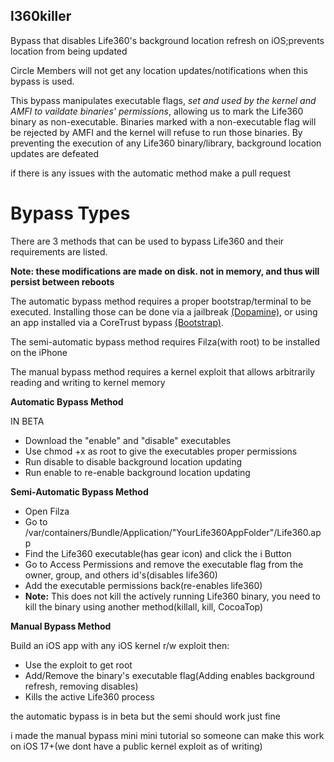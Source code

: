 ## l360killer

Bypass that disables Life360's background location refresh on iOS;prevents location from being updated 

Circle Members will not get any location updates/notifications when this bypass is used.

This bypass manipulates executable flags, _set and used by the kernel and AMFI to vaildate binaries' permissions_, allowing us to mark the Life360 binary as non-executable. Binaries marked with a non-executable flag will be rejected by AMFI and the kernel will refuse to run those binaries. By preventing the execution of any Life360 binary/library, background location updates are defeated

if there is any issues with the automatic method make a pull request 

# Bypass Types

There are 3 methods that can be used to bypass Life360 and their requirements are listed.

**Note: these modifications are made on disk. not in memory, and thus will persist between reboots**

The automatic bypass method requires a proper bootstrap/terminal to be executed. Installing those can be done via a jailbreak [(Dopamine)](https://github.com/opa334/Dopamine), or using an app installed via a CoreTrust bypass [(Bootstrap)](https://github.com/RootHide/Bootstrap).

The semi-automatic bypass method requires Filza(with root) to be installed on the iPhone

The manual bypass method requires a kernel exploit that allows arbitrarily reading and writing to kernel memory

**Automatic Bypass Method**

IN BETA

- Download the "enable" and "disable" executables
- Use chmod +x as root to give the executables proper permissions
- Run disable to disable background location updating
- Run enable to re-enable background location updating



**Semi-Automatic Bypass Method**

- Open Filza
- Go to /var/containers/Bundle/Application/"YourLife360AppFolder"/Life360.app
- Find the Life360 executable(has gear icon) and click the i Button
- Go to Access Permissions and remove the executable flag from the owner, group, and others id's(disables life360)
- Add the executable permissions back(re-enables life360)
- **Note:** This does not kill the actively running Life360 binary, you need to kill the binary using another method(killall, kill, CocoaTop)


**Manual Bypass Method**

Build an iOS app with any iOS kernel r/w exploit then:

- Use the exploit to get root
- Add/Remove the binary's executable flag(Adding enables background refresh, removing disables)
- Kills the active Life360 process



the automatic bypass is in beta but the semi should work just fine 

i made the manual bypass mini mini tutorial so someone can make this work on iOS 17+(we dont have a public kernel exploit as of writing)


  
